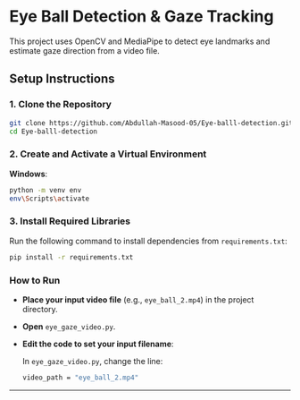 # Eye Ball Detection & Gaze Tracking

This project uses OpenCV and MediaPipe to detect eye landmarks and estimate gaze direction from a video file.

## Setup Instructions

### 1. Clone the Repository

```sh
git clone https://github.com/Abdullah-Masood-05/Eye-balll-detection.git
cd Eye-balll-detection
```

### 2. Create and Activate a Virtual Environment

**Windows**:

```sh
python -m venv env
env\Scripts\activate
```

### 3. Install Required Libraries

Run the following command to install dependencies from `requirements.txt`:

```sh
pip install -r requirements.txt
```

### How to Run

* **Place your input video file** (e.g., `eye_ball_2.mp4`) in the project directory.

* **Open** `eye_gaze_video.py`.

* **Edit the code to set your input filename**:

  In `eye_gaze_video.py`, change the line:

  ```sh
  video_path = "eye_ball_2.mp4"
  ```

---
